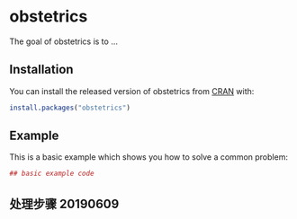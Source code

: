 
<!-- README.md is generated from README.Rmd. Please edit that file -->

# obstetrics

The goal of obstetrics is to …

## Installation

You can install the released version of obstetrics from
[CRAN](https://CRAN.R-project.org) with:

``` r
install.packages("obstetrics")
```

## Example

This is a basic example which shows you how to solve a common problem:

``` r
## basic example code
```

## 处理步骤 20190609
